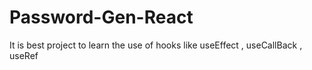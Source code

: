 # Password-Gen-React
It is best project to learn the use of hooks like useEffect , useCallBack , useRef 
